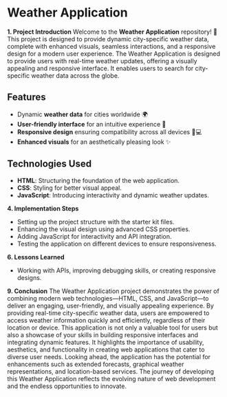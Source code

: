 # Weather Application

**1. Project Introduction**
Welcome to the **Weather Application** repository! 🎉 This project is designed to provide dynamic city-specific weather data, complete with enhanced visuals, seamless interactions, and a responsive design for a modern user experience. The Weather Application is designed to provide users with real-time weather updates, offering a visually appealing and responsive interface. It enables users to search for city-specific weather data across the globe.

## Features
- Dynamic **weather data** for cities worldwide 🌍
- **User-friendly interface** for an intuitive experience 🎯
- **Responsive design** ensuring compatibility across all devices 📱💻
- **Enhanced visuals** for an aesthetically pleasing look ✨


## Technologies Used
- **HTML**: Structuring the foundation of the web application.
- **CSS**: Styling for better visual appeal.
- **JavaScript**: Introducing interactivity and dynamic weather updates.

**4. Implementation Steps**

- Setting up the project structure with the starter kit files.
- Enhancing the visual design using advanced CSS properties.
- Adding JavaScript for interactivity and API integration.
- Testing the application on different devices to ensure responsiveness.

**6. Lessons Learned**
- Working with APIs, improving debugging skills, or creating responsive designs.

**9. Conclusion**
The Weather Application project demonstrates the power of combining modern web technologies—HTML, CSS, and JavaScript—to deliver an engaging, user-friendly, and visually appealing experience. By providing real-time city-specific weather data, users are empowered to access weather information quickly and efficiently, regardless of their location or device.
This application is not only a valuable tool for users but also a showcase of your skills in building responsive interfaces and integrating dynamic features. It highlights the importance of usability, aesthetics, and functionality in creating web applications that cater to diverse user needs.
Looking ahead, the application has the potential for enhancements such as extended forecasts, graphical weather representations, and location-based services. The journey of developing this Weather Application reflects the evolving nature of web development and the endless opportunities to innovate.


